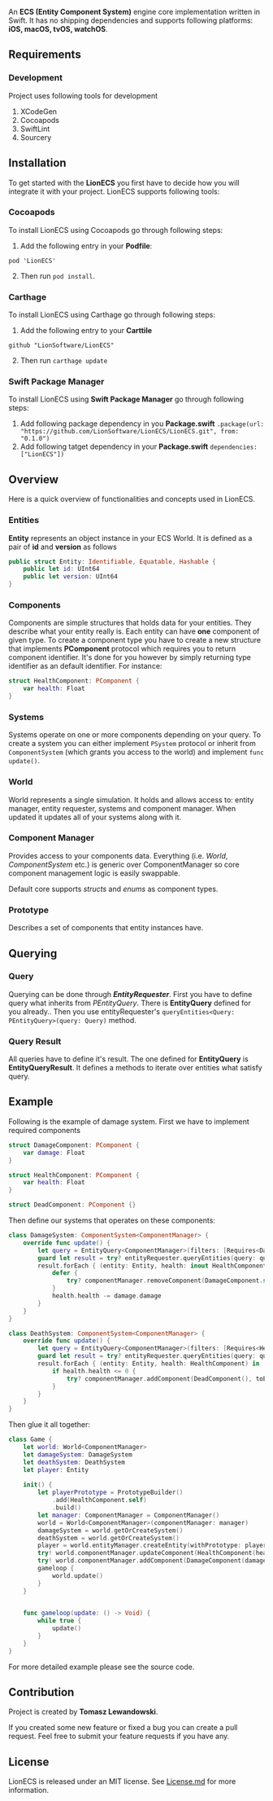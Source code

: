 An **ECS (Entity Component System)** engine core implementation written in Swift. It has no shipping dependencies and supports following platforms: **iOS, macOS, tvOS, watchOS**.

## Requirements

### Development
Project uses following tools for development
1. XCodeGen
2. Cocoapods
3. SwiftLint
4. Sourcery

## Installation

To get started with the **LionECS** you first have to decide how you will integrate it with your project. LionECS supports following tools:

### Cocoapods

To install LionECS using Cocoapods go through following steps:

1. Add the following entry in your **Podfile**:
```
pod 'LionECS'
```
2. Then run `pod install`.


### Carthage

To install LionECS using Carthage go through following steps:

1. Add the following entry to your **Carttile**

```
github "LionSoftware/LionECS"
```

2. Then run ```carthage update```

### Swift Package Manager

To install LionECS using **Swift Package Manager** go through following steps:

1. Add following package dependency in you **Package.swift** ``` .package(url: "https://github.com/LionSoftware/LionECS/LionECS.git", from: "0.1.0") ```
2. Add following tatget dependency in your **Package.swift** ``` dependencies: ["LionECS"]) ```

## Overview

Here is a quick overview of functionalities and concepts used in LionECS.

### Entities

**Entity** represents an object instance in your ECS World.
It is defined as a pair of **id** and **version** as follows

```swift
public struct Entity: Identifiable, Equatable, Hashable {
    public let id: UInt64
    public let version: UInt64
}
```

### Components

Components are simple structures that holds data for your entities. They describe what your entity really is. Each entity can have **one** component of given type. To create a component type you have to create a new structure that implements **PComponent** protocol which requires you to return component identifier. It's done for you however by simply returning type identifier as an default identifier.
For instance:

```swift
struct HealthComponent: PComponent {
    var health: Float
}

```

### Systems

Systems operate on one or more components depending on your query. To create a system you can either implement ```PSystem``` protocol or inherit from ```ComponentSystem``` (which grants you access to the world) and implement ```func update()```.

### World

World represents a single simulation. It holds and allows access to: entity manager, entity requester, systems and component manager. When updated it updates all of your systems along with it.

### Component Manager

Provides access to your components data. Everything (i.e. *World*, *ComponentSystem* etc.) is generic over ComponentManager so core component management logic is easily swappable.

Default core supports *structs* and *enums* as component types.

### Prototype

Describes a set of components that entity instances have.

## Querying

### Query

Querying can be done through ***EntityRequester***. First you have to define query what inherits from *PEntityQuery*. There is **EntityQuery** defined for you already.. Then you use entityRequester's `queryEntities<Query: PEntityQuery>(query: Query)` method.

### Query Result

All queries have to define it's result. The one defined for **EntityQuery** is **EntityQueryResult**. It defines a methods to iterate over entities what satisfy query.

## Example

Following is the example of damage system. First we have to implement required components

```swift
struct DamageComponent: PComponent {
    var damage: Float
}
```

```swift
struct HealthComponent: PComponent {
    var health: Float
}
```

```swift
struct DeadComponent: PComponent {}
```

Then define our systems that operates on these components:
```swift
class DamageSystem: ComponentSystem<ComponentManager> {
    override func update() {
        let query = EntityQuery<ComponentManager>(filters: [Requires<DamageComponent>(), Requires<HealthComponent>(), Excludes<DeadComponent>()])
        guard let result = try? entityRequester.queryEntities(query: query) else { return }
        result.forEach { (entity: Entity, health: inout HealthComponent, damage: DamageComponent) in
            defer {
                try? componentManager.removeComponent(DamageComponent.self, fromEntity: entity)
            }
            health.health -= damage.damage
        }
    }
}
```
```swift
class DeathSystem: ComponentSystem<ComponentManager> {
    override func update() {
        let query = EntityQuery<ComponentManager>(filters: [Requires<HealthComponent>(), Excludes<DeadComponent>()])
        guard let result = try? entityRequester.queryEntities(query: query) else { return }
        result.forEach { (entity: Entity, health: HealthComponent) in
            if health.health <= 0 {
                try? componentManager.addComponent(DeadComponent(), toEntity: entity)
            }
        }
    }
}
```
Then glue it all together:
```swift
class Game {
    let world: World<ComponentManager>
    let damageSystem: DamageSystem
    let deathSystem: DeathSystem
    let player: Entity
    
    init() {
        let playerPrototype = PrototypeBuilder()
            .add(HealthComponent.self)
            .build()
        let manager: ComponentManager = ComponentManager()
        world = World<ComponentManager>(componentManager: manager)
        damageSystem = world.getOrCreateSystem()
        deathSystem = world.getOrCreateSystem()
        player = world.entityManager.createEntity(withPrototype: playerPrototype)
        try! world.componentManager.updateComponent(HealthComponent(health: 123), ofEntity: player)
        try! world.componentManager.addComponent(DamageComponent(damage: 23), toEntity: player)
        gameloop {
            world.update()
        }
    }

    
    func gameloop(update: () -> Void) {
        while true {
            update()
        }
    }
}
```

For more detailed example please see the source code.

## Contribution

Project is created by **Tomasz Lewandowski**.

If you created some new feature or fixed a bug you can create a pull request. Feel free to submit your feature requests if you have any.

## License

LionECS is released under an MIT license. See [License.md](LICENSE.md) for more information.